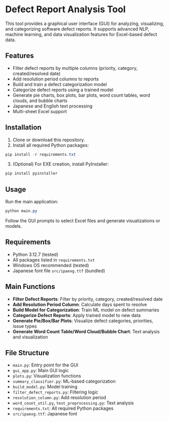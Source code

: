 # Defect Report Analysis Tool

This tool provides a graphical user interface (GUI) for analyzing, visualizing, and categorizing software defect reports. It supports advanced NLP, machine learning, and data visualization features for Excel-based defect data.

## Features
- Filter defect reports by multiple columns (priority, category, created/resolved date)
- Add resolution period columns to reports
- Build and train a defect categorization model
- Categorize defect reports using a trained model
- Generate pie charts, box plots, bar plots, word count tables, word clouds, and bubble charts
- Japanese and English text processing
- Multi-sheet Excel support

## Installation
1. Clone or download this repository.
2. Install all required Python packages:

```powershell
pip install -r requirements.txt
```

3. (Optional) For EXE creation, install PyInstaller:

```powershell
pip install pyinstaller
```

## Usage
Run the main application:

```powershell
python main.py
```

Follow the GUI prompts to select Excel files and generate visualizations or models.

## Requirements
- Python 3.12.7 (tested)
- All packages listed in `requirements.txt`
- Windows OS recommended (tested)
- Japanese font file `src/ipaexg.ttf` (bundled)

## Main Functions
- **Filter Defect Reports**: Filter by priority, category, created/resolved date
- **Add Resolution Period Column**: Calculate days spent to resolve
- **Build Model for Categorization**: Train ML model on defect summaries
- **Categorize Defect Reports**: Apply trained model to new data
- **Generate Pie/Box/Bar Plots**: Visualize defect categories, priorities, issue types
- **Generate Word Count Table/Word Cloud/Bubble Chart**: Text analysis and visualization

## File Structure
- `main.py`: Entry point for the GUI
- `gui_app.py`: Main GUI logic
- `plots.py`: Visualization functions
- `summary_classifier.py`: ML-based categorization
- `build_model.py`: Model training
- `filter_defect_reports.py`: Filtering logic
- `resolution_column.py`: Add resolution period
- `word_count_util.py`, `text_preprocessing.py`: Text analysis
- `requirements.txt`: All required Python packages
- `src/ipaexg.ttf`: Japanese font
